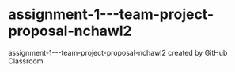 # assignment-1---team-project-proposal-nchawl2
assignment-1---team-project-proposal-nchawl2 created by GitHub Classroom
